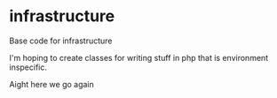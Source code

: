 # infrastructure
Base code for infrastructure

I'm hoping to create classes for writing stuff in php that is environment inspecific.

Aight here we go again
